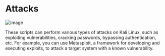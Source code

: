 # Attacks

![image](https://github.com/gma1k/penetration-testing/assets/138721734/9bc2bf2a-d54a-4d5c-9b0a-9419f6a8d16b)

These scripts can perform various types of attacks on Kali Linux, such as exploiting vulnerabilities, cracking passwords, bypassing authentication, etc. For example, you can use Metasploit, a framework for developing and executing exploits, to attack a target system with a known vulnerability.

